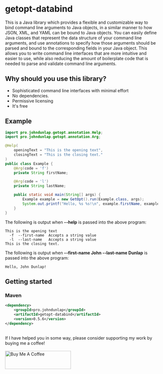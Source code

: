 # getopt-databind
This is a Java library which provides a flexible and customizable way to bind command line arguments to Java objects, in a similar manner to how JSON, XML, and YAML can be bound to Java objects. You can easily define Java classes that represent the data structure of your command line arguments, and use annotations to specify how those arguments should be parsed and bound to the corresponding fields in your Java object. This allows you to write command line interfaces that are more intuitive and easier to use, while also reducing the amount of boilerplate code that is needed to parse and validate command line arguments.

## Why should you use this library?
* Sophisticated command line interfaces with minimal effort
* No dependencies.
* Permissive licensing
* It's free

## Example

```java
import pro.johndunlap.getopt.annotation.Help;
import pro.johndunlap.getopt.annotation.Arg;

@Help(
    openingText = "This is the opening text",
    closingText = "This is the closing text."
)
public class Example {
    @Arg(code = 'f')
    private String firstName;

    @Arg(code = 'l')
    private String lastName;

    public static void main(String[] args) {
        Example example = new GetOpt().run(Example.class, args);
        System.out.printf("Hello, %s %s!\n", example.firstName, example.lastName);
    }
}
```

The following is output when **--help** is passed into the above program:
```text
This is the opening text
  -f  --first-name  Accepts a string value
  -l  --last-name   Accepts a string value
This is the closing text.
```

The following is output when **--first-name John --last-name Dunlap** is passed into the above program:
```text
Hello, John Dunlap!
```

## Getting started
### Maven
```xml
<dependency>
    <groupId>pro.johndunlap</groupId>
    <artifactId>getopt-databind</artifactId>
    <version>0.5.6</version>
</dependency>
```

<br/>If I have helped you in some way, please consider supporting my work by buying me a coffee!<br/><br/>
<a href="https://www.buymeacoffee.com/ixCgtN0uXb" target="_blank"><img src="https://cdn.buymeacoffee.com/buttons/v2/default-yellow.png" alt="Buy Me A Coffee" style="height: 60px !important;width: 217px !important;" ></a>
